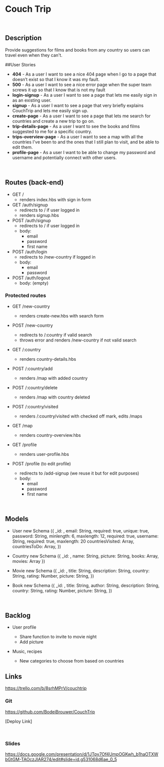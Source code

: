 # Couch Trip
<br>

## Description
Provide suggestions for films and books from any country so users can travel even when they can't.
<br>

##User Stories
- **404** - As a user I want to see a nice 404 page when I go to a page that doesn’t exist so that I know it was my fault.
- **500** - As a user I want to see a nice error page when the super team screws it up so that I know that is not my fault
- **login-signup** - As a user I want to see a page that lets me easily sign in as an existing user. 
- **signup** - As a user I want to see a page that very briefly explains CouchTrip and lets me easily sign up.
- **create-page** - As a user I want to see a page that lets me search for countries and create a new trip to go on.
- **trip-details-page** - As a user I want to see the books and films suggested to me for a specific country.
- **trips-overview-page** - As a user I want to see a map with all the countries I've been to and the ones that I still plan to visit, and be able to edit them.
- **profile-page** - As a user I want to be able to change my password and username and potentially connect with other users.
<br>

## Routes (back-end)

- GET / 
  - renders index.hbs with sign in form
- GET /auth/signup
  - redirects to / if user logged in
  - renders signup.hbs
- POST /auth/signup
  - redirects to / if user logged in
  - body:
    - email
    - password
    - first name
- POST /auth/login
  - redirects to /new-country if logged in
  - body:
    - email
    - password
- POST /auth/logout
  - body: (empty)

### Protected routes
- GET /new-country
  - renders create-new.hbs with search form
- POST /new-country
  - redirects to /:country if valid search
  - throws error and renders /new-country if not valid search
- GET /:country
  - renders country-details.hbs
- POST /:country/add
  - renders /map with added country
- POST /:country/delete
  - renders /map with country deleted
- POST /:country/visited
  - renders /:country/visited with checked off mark, edits /maps
- GET /map
  - renders country-overview.hbs
  
- GET /profile
  - renders user-profile.hbs
- POST /profile (to edit profile)
  - redirects to /add-signup (we reuse it but for edit purposes)
  - body:
    - email
    - password
    - first name

<br>

## Models
 
 - User 
    new Schema ({
     	_id: ,
     	email: String, required: true, unique: true,
      password: String, minlength: 6, maxlength: 12, required: true,
     	username: String, required: true, maxlength: 20
      countriesVisited: Array,
      countriesToDo: Array,
		})
          
  - Country 
    new Schema ({
      _id: ,
      name: String,
      picture: String,
      books: Array,
      movies: Array
    })
    
  - Movie 
		new Schema ({
			_id: ,
			title: String,
      description: String,
      country: String,
      rating: Number,
      picture: String,
    })

  - Book
    new Schema ({
      _id: ,
      title: String,
      author: String,
      description: String,
      country: String,
      rating: Number,
      picture: String,
    })
    
    <br>

## Backlog

 - User profile
    - Share function to invite to movie night
    - Add picture
    
 - Music, recipes
    - New categories to choose from based on countries

## Links
https://trello.com/b/8srhMPrV/couchtrip


### Git
https://github.com/BodeiBrouwer/CouchTrip

[Deploy Link]

<br>

### Slides
https://docs.google.com/presentation/d/1JTpy7Of4UmpOGKwh_b1haOTXWbGtGM-TAOczJIAR274/edit#slide=id.g531068d6ae_0_5